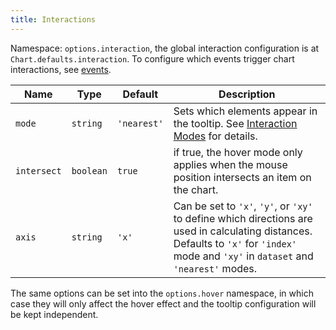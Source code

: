 ```yaml
---
title: Interactions
---
```


Namespace: `options.interaction`, the global interaction configuration is at `Chart.defaults.interaction`. To configure which events trigger chart interactions, see [events](events.md#events).

| Name | Type | Default | Description
| ---- | ---- | ------- | -----------
| `mode` | `string` | `'nearest'` | Sets which elements appear in the tooltip. See [Interaction Modes](modes.md#interaction-modes) for details.
| `intersect` | `boolean` | `true` | if true, the hover mode only applies when the mouse position intersects an item on the chart.
| `axis` | `string` | `'x'` | Can be set to `'x'`, `'y'`, or `'xy'` to define which directions are used in calculating distances. Defaults to `'x'` for `'index'` mode and `'xy'` in `dataset` and `'nearest'` modes.

The same options can be set into the `options.hover` namespace, in which case they will only affect the hover effect and the tooltip configuration will be kept independent.

